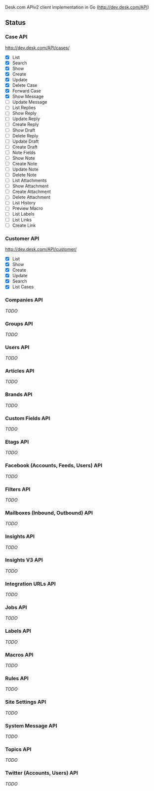 Desk.com APIv2 client implementation in Go (http://dev.desk.com/API)

## Status

### Case API

http://dev.desk.com/API/cases/

- [x] List
- [x] Search
- [x] Show
- [x] Create
- [x] Update
- [x] Delete Case
- [x] Forward Case
- [x] Show Message
- [ ] Update Message
- [ ] List Replies 
- [ ] Show Reply
- [ ] Update Reply
- [ ] Create Reply
- [ ] Show Draft
- [ ] Delete Reply
- [ ] Update Draft
- [ ] Create Draft
- [ ] Note Fields
- [ ] Show Note
- [ ] Create Note
- [ ] Update Note
- [ ] Delete Note
- [ ] List Attachments
- [ ] Show Attachment
- [ ] Create Attachment
- [ ] Delete Attachment
- [ ] List History
- [ ] Preview Macro
- [ ] List Labels
- [ ] List Links 
- [ ] Create Link

### Customer API

http://dev.desk.com/API/customer/

- [x] List
- [x] Show
- [x] Create
- [x] Update
- [x] Search
- [x] List Cases

### Companies API

*TODO*

### Groups API

*TODO*

### Users API

*TODO*

### Articles API

*TODO*

### Brands API

*TODO*

### Custom Fields API

*TODO*

### Etags API

*TODO*

### Facebook (Accounts, Feeds, Users) API

*TODO*

### Filters API

*TODO*

### Mailboxes (Inbound, Outbound) API

*TODO*

### Insights API

*TODO*

### Insights V3 API

*TODO*

### Integration URLs API

*TODO*

### Jobs API

*TODO*

### Labels API

*TODO*

### Macros API

*TODO*

### Rules API

*TODO*

### Site Settings API

*TODO*

### System Message API

*TODO*

### Topics API

*TODO*

### Twitter (Accounts, Users) API

*TODO*

